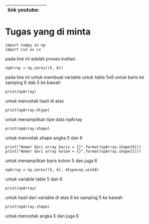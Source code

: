 | link youtube: |   |
| --- | --- |


# Tugas yang di minta

```
import numpy as np
import cv2 as cv
```
pada line ini adalah proses instlasi

```
npArray = np.zeros((5, 6))
```
pada line ini untuk membuat variable untuk table 5x6 untuk baris ke samping 6 dab 5 ke bawah


```
print(npArray)
```
untuk mencetak hasil di atas

```
print(npArray.dtype)
```

untuk menampilkan tipe data npArray

```
print(npArray.shape)
```

untuk mencetak shape angka 5 dan 6 

```
print("Nomor dari array baris = {}".format(npArray.shape[0]))
print("Nomor dari array kolom = {}".format(npArray.shape[1]))
```

untuk menampilkan baris kolom 5 dan juga 6

```
npArray = np.zeros((5, 6), dtype=np.uint8)
```
untuk variable table 5 dan 6
```
print(npArray)
```
untuk  hasil dari variable di atas 6 ke samping 5 ke bawah
```
print(npArray.shape)
```
untuk mencetak angka 5 dan juga 6
